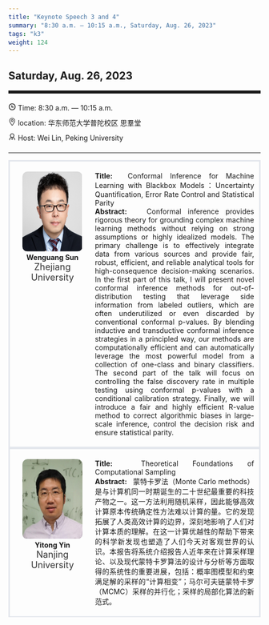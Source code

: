 ```yaml
---
title: "Keynote Speech 3 and 4"
summary: "8:30 a.m. — 10:15 a.m., Saturday, Aug. 26, 2023"
tags: "k3"
weight: 124
---
```


Saturday, Aug. 26, 2023
------


<hr style="border: 0; border-top: 5px solid;">

<!-- <div class="hightip">
    <img class="icon" src="/icon/yanjiang.png" />
    SessionKenote Speech: <span class="font-bold" style="font-size:120%">Conformal Inference for Machine Learning with Blackbox Models：Uncertainty Quantification, Error Rate Control and Statistical Parity </span>
</div> -->

<div class="tip">
    <img class="icon" src="/icon/shizhong.png" />
    Time: 8:30 a.m. — 10:15 a.m.
</div>
<div class="tip">
    <img class="icon" src="/icon/didian.png" />
    location: 华东师范大学普陀校区 思羣堂
</div>


<div class="tip">
    <img class="icon" src="/icon/lingdao.png" />
    Host: Wei Lin, Peking University
</div>


________________________________________

<div class="row">
    <div class="left">
        <img src="/images/wenguang.png" class="avatar" />
        <div class="font-small font-bold">
            Wenguang Sun
        </div>
        <div class="institute">
            Zhejiang University
        </div>
    </div>
    <div class="right">
        <div class="font-small">
            <b>Title:</b>&nbsp;
            Conformal Inference for Machine Learning with Blackbox Models：Uncertainty Quantification, Error Rate Control and Statistical Parity 
        </div>
        <div class="content font-small">
            <b>Abstract:</b> &nbsp;
            Conformal inference provides rigorous theory for grounding complex machine learning methods without relying on strong assumptions or highly idealized models.  The primary challenge is to effectively integrate data from various sources and provide fair, robust, efficient, and reliable analytical tools for high-consequence decision-making scenarios. In the first part of this talk, I will present novel conformal inference methods for out-of-distribution testing that leverage side information from labeled outliers, which are often underutilized or even discarded by conventional conformal p-values. By blending inductive and transductive conformal inference strategies in a principled way, our methods are computationally efficient and can automatically leverage the most powerful model from a collection of one-class and binary classifiers. The second part of the talk will focus on controlling the false discovery rate in multiple testing using conformal p-values with a conditional calibration strategy. Finally, we will introduce a fair and highly efficient R-value method to correct algorithmic biases in large-scale inference, control the decision risk and ensure statistical parity.
        </div>
    </div>
</div>

<div class="row">
    <div class="left">
        <img src="/images/yitong.png" class="avatar" />
        <div class="font-small font-bold">
            Yitong Yin
        </div>
        <div class="institute">
            Nanjing University
        </div>
    </div>
    <div class="right">
        <div class="font-small">
            <b>Title:</b>&nbsp;
            Theoretical Foundations of Computational Sampling
        </div>
        <div class="content font-small">
            <b>Abstract:</b> &nbsp;
            蒙特卡罗法（Monte Carlo methods）是与计算机同一时期诞生的二十世纪最重要的科技产物之一。这一方法利用随机采样，因此能够高效计算原本传统确定性方法难以计算的量。它的发现拓展了人类高效计算的边界，深刻地影响了人们对计算本质的理解。在这一计算优越性的帮助下带来的科学新发现也塑造了人们今天对客观世界的认识。本报告将系统介绍报告人近年来在计算采样理论、以及现代蒙特卡罗算法的设计与分析等方面取得的系统性的重要进展，包括：概率图模型和约束满足解的采样的“计算相变”；马尔可夫链蒙特卡罗（MCMC）采样的并行化；采样的局部化算法的新范式。
        </div>
    </div>
</div>


<style>

.hightip {
    height: 95px;
    line-height: 30px;
    /* text-align: justify; */
}

.tip {
    height: 30px;
    line-height: 30px;
}

.icon {
    width: 15px;
}

.row {
    padding: 10px; 
    height: auto; 
    border-bottom-width: 2px; 
    border-style: solid; 
    border-color: #E4E7ED; 
    padding-bottom: 20px; 
    padding-top: 20px;
    display: flex; 
    text-align: justify;
}

.left {
    min-width: 150px !important;
    text-align: center;
}

.avatar {
    width: 120px;
    height: 160px;
    max-width: 100%;
    border-radius: 10px;
}

.right {
    margin-left: 10px; 
    max-width: 80%;
}


.font-small {
    /* font-size: 16px; */
}

.font-bold {
    font-weight: bold;
}

.institute {
    font-size: 18px;
    color: #333;
    margin-bottom: 10px;
}
</style>
